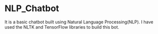 # NLP_Chatbot
It is a basic chatbot built using Natural Language Processing(NLP). I have used the NLTK and TensorFlow libraries to build this bot.
